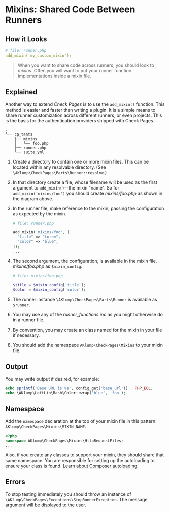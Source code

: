 <!--
id: mixins
title: Mixins
tags: ''
-->

# Mixins: Shared Code Between Runners

## How it Looks

```yaml
# file: runner.php
add_mixin('my_custom_mixin');
```

> When you want to share code across runners, you should look to _mixins_. Often you will want to put your runner function implementations inside a mixin file.

## Explained

Another way to extend _Check Pages_ is to use the `add_mixin()` function. This method is easier and faster than writing a plugin. It is a simple means to share runner customization across different runners, or even projects. This is the basis for the authentication providers shipped with Check Pages.

```text
.
└── cp_tests
    ├── mixins
    │   └── foo.php
    ├── runner.php
    └── suite.yml
```

1. Create a directory to contain one or more mixin files. This can be located within any resolvable directory. (See `\AKlump\CheckPages\Parts\Runner::resolve`.)
2. In that directory create a file, whose filename will be used as the first argument to `add_mixin()`--the mixin "name". So for `add_mixin('mixins/foo')` you should create _mixins/foo.php_ as shown in the diagram above.
3. In the runner file, make reference to the mixin, passing the configuration as expected by the mixin.
    ```php
    # file: runner.php
    
    add_mixin('mixins/foo', [
      "title" => "Lorem",
      "color" => "blue",
    ]);
    ...
    ```
4. The second argument, the configuration, is available in the mixin file, _mixins/foo.php_ as `$mixin_config`.

    ```php
    # file: mixins/foo.php
    
    $title = $mixin_config['title'];
    $color = $mixin_config['color'];
   
    ```
5. The runner instance `\AKlump\CheckPages\Parts\Runner` is available as `$runner`.
6. You may use any of the _runner_functions.inc_ as you might otherwise do in a runner file.
7. By convention, you may create an class named for the mixin in your file if necessary.
8. You should add the namespace `AKlump\CheckPages\Mixins` to your mixin file.

## Output

You may write output if desired, for example:

```php
echo sprintf('Base URL is %s', config_get('base_url')) . PHP_EOL;
echo \AKlump\LoftLib\Bash\Color::wrap('blue', 'foo');
```

## Namespace

Add the `namespace` declaration at the top of your mixin file in this pattern: `AKlump\CheckPages\Mixins\MIXIN_NAME`.

```php
<?php
namespace AKlump\CheckPages\Mixins\HttpRequestFiles;
...
```

Also, if you create any classes to support your mixin, they should share that same namespace.  You are responsible for setting up the autoloading to ensure your class is found. [Learn about Composer autoloading](https://getcomposer.org/doc/01-basic-usage.md#autoloading).

## Errors

To stop testing immediately you should throw an instance of `\AKlump\CheckPages\Exceptions\StopRunnerException`. The message argument will be displayed to the user.
